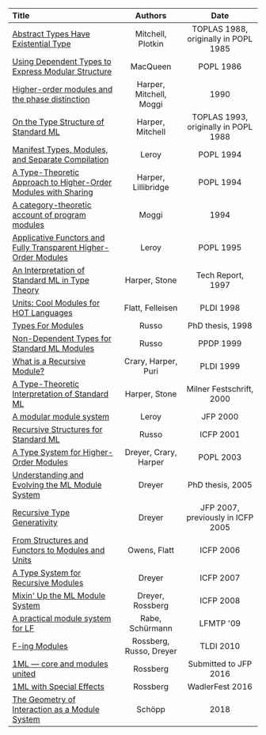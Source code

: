 | Title | Authors | Date |
|:------|:-------:|:----:|
|[Abstract Types Have Existential Type](pdfs/mitchell88.pdf)| Mitchell, Plotkin | TOPLAS 1988, originally in POPL 1985 |
|[Using Dependent Types to Express Modular Structure](pdfs/macqueen86.pdf)| MacQueen | POPL 1986 |
|[Higher-order modules and the phase distinction](pdfs/harper-mm-90.pdf) | Harper, Mitchell, Moggi | 1990
|[On the Type Structure of Standard ML](pdfs/harper93.pdf)| Harper, Mitchell | TOPLAS 1993, originally in POPL 1988 |
|[Manifest Types, Modules, and Separate Compilation](pdfs/leroy94.pdf)| Leroy | POPL 1994 |
|[A Type-Theoretic Approach to Higher-Order Modules with Sharing](pdfs/harper94.pdf)| Harper, Lillibridge | POPL 1994 |
|[A category-theoretic account of program modules](pdfs/10.1.1.79.2307.pdf)| Moggi | 1994 |
|[Applicative Functors and Fully Transparent Higher-Order Modules](pdfs/leroy95.pdf)| Leroy | POPL 1995 |
|[An Interpretation of Standard ML in Type Theory](pdfs/harper-stone-long.pdf)| Harper, Stone | Tech Report, 1997 |
|[Units: Cool Modules for HOT Languages](pdfs/flatt98.pdf)| Flatt, Felleisen | PLDI 1998 |
|[Types For Modules](pdfs/Types-for-Modules-Thesis.pdf)| Russo | PhD thesis, 1998 |
|[Non-Dependent Types for Standard ML Modules](pdfs/russo99.pdf)| Russo | PPDP 1999 |
|[What is a Recursive Module?](pdfs/crary99.pdf)| Crary, Harper, Puri | PLDI 1999 |
|[A Type-Theoretic Interpretation of Standard ML](pdfs/harper-stone-short.pdf)| Harper, Stone | Milner Festschrift, 2000 |
|[A modular module system](pdfs/xleroy-modular_modules-jfp.pdf) | Leroy | JFP 2000 |
|[Recursive Structures for Standard ML](pdfs/russo01.pdf)| Russo | ICFP 2001 |
|[A Type System for Higher-Order Modules](pdfs/dreyer03.pdf)| Dreyer, Crary, Harper | POPL 2003 |
|[Understanding and Evolving the ML Module System](pdfs/dreyer-thesis.pdf)| Dreyer | PhD thesis, 2005 |
|[Recursive Type Generativity](pdfs/dreyer-rtg.pdf)| Dreyer | JFP 2007, previously in ICFP 2005 |
|[From Structures and Functors to Modules and Units](pdfs/owens06.pdf)| Owens, Flatt | ICFP 2006 |
|[A Type System for Recursive Modules](pdfs/dreyer07.pdf)| Dreyer | ICFP 2007 |
|[Mixin' Up the ML Module System](pdfs/mixml-long.pdf)| Dreyer, Rossberg | ICFP 2008 |
|[A practical module system for LF](pdfs/mod.pdf) | Rabe, Schürmann | LFMTP '09 |
|[F-ing Modules](pdfs/f-ing.pdf)| Rossberg, Russo, Dreyer | TLDI 2010 |
|[1ML — core and modules united](pdfs/1ml-jfp-draft.pdf) | Rossberg | Submitted to JFP 2016
|[1ML with Special Effects](pdfs/1ml-effects.pdf) | Rossberg | WadlerFest 2016
|[The Geometry of Interaction as a Module System](pdfs/modules_tr.pdf) | Schöpp | 2018